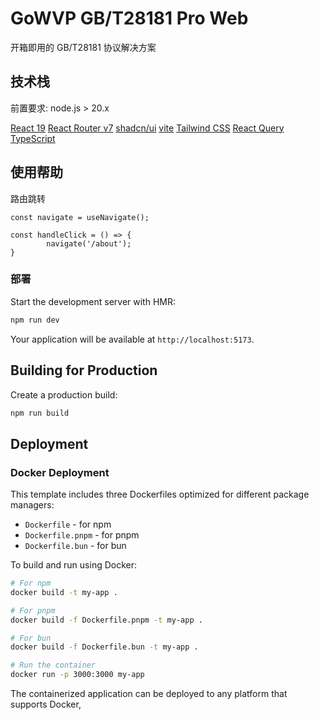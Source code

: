 # GoWVP GB/T28181 Pro Web

开箱即用的 GB/T28181 协议解决方案


## 技术栈

前置要求:
node.js > 20.x

[React 19](https://react.dev/)
[React Router v7](https://reactrouter.com/)
[shadcn/ui](https://ui.shadcn.com/)
[vite](https://cn.vitejs.dev/)
[Tailwind CSS](https://tailwindcss.com/)
[React Query](https://tanstack.com/query/latest/docs/framework/react/overview)
[TypeScript](https://www.typescriptlang.org/)

## 使用帮助

路由跳转

```tsx
const navigate = useNavigate();

const handleClick = () => {
		navigate('/about');
}
```


### 部署

Start the development server with HMR:

```bash
npm run dev
```

Your application will be available at `http://localhost:5173`.

## Building for Production

Create a production build:

```bash
npm run build
```

## Deployment

### Docker Deployment

This template includes three Dockerfiles optimized for different package managers:

- `Dockerfile` - for npm
- `Dockerfile.pnpm` - for pnpm
- `Dockerfile.bun` - for bun

To build and run using Docker:

```bash
# For npm
docker build -t my-app .

# For pnpm
docker build -f Dockerfile.pnpm -t my-app .

# For bun
docker build -f Dockerfile.bun -t my-app .

# Run the container
docker run -p 3000:3000 my-app
```

The containerized application can be deployed to any platform that supports Docker,
```
